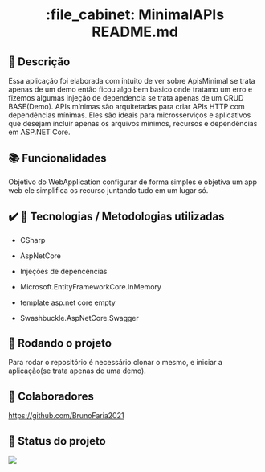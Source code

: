 <h1 align="center">:file_cabinet: MinimalAPIs README.md</h1>

## :memo: Descrição

Essa aplicação foi elaborada com intuito de ver sobre ApisMinimal se trata apenas de um demo então ficou algo bem basico onde tratamo um erro e fizemos algumas injeção de dependencia se trata apenas de um CRUD BASE(Demo).
  APIs mínimas são arquitetadas para criar APIs HTTP com dependências mínimas. Eles são ideais para microsserviços e aplicativos que desejam incluir apenas os arquivos mínimos, recursos e dependências em ASP.NET Core.


## :books: Funcionalidades

Objetivo do WebApplication configurar de forma simples e objetiva um app web ele simplifica os recurso juntando tudo em um lugar só.

## ✔️ :wrench: Tecnologias / Metodologias utilizadas
 
* CSharp
  
* AspNetCore
  
* Injeções de depencências
   
* Microsoft.EntityFrameworkCore.InMemory
  
* template asp.net core empty
  
* Swashbuckle.AspNetCore.Swagger

## :rocket: Rodando o projeto

Para rodar o repositório é necessário clonar o mesmo, e iniciar a aplicação(se trata apenas de uma demo).


## :handshake: Colaboradores
https://github.com/BrunoFaria2021

## :dart: Status do projeto
<p align="
LEFT
">
<img src="http://img.shields.io/static/v1?label=STATUS&message=Em desenvolvimento &color=GREEN&style=for-the-badge"/>
</p>

